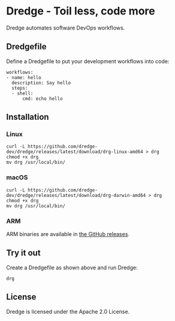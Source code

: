 # Dredge - Toil less, code more

Dredge automates software DevOps workflows.

## Dredgefile

Define a Dredgefile to put your development workflows into code:

```
workflows:
- name: hello
  description: Say hello
  steps:
  - shell:
      cmd: echo hello
```

## Installation

### Linux

```
curl -L https://github.com/dredge-dev/dredge/releases/latest/download/drg-linux-amd64 > drg
chmod +x drg
mv drg /usr/local/bin/
```

### macOS

```
curl -L https://github.com/dredge-dev/dredge/releases/latest/download/drg-darwin-amd64 > drg
chmod +x drg
mv drg /usr/local/bin/
```

### ARM

ARM binaries are available in [the GitHub releases](https://github.com/dredge-dev/dredge/releases).

## Try it out

Create a Dredgefile as shown above and run Dredge:

```
drg
```

## License

Dredge is licensed under the Apache 2.0 License.
